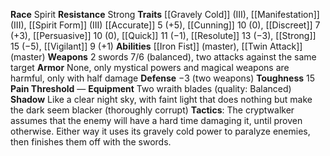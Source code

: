 **Race** Spirit 
**Resistance** Strong 
**Traits** [[Gravely Cold]] (III), [[Manifestation]] (III), [[Spirit Form]] (III) 
[[Accurate]] 5 (+5), [[Cunning]] 10 (0), [[Discreet]] 7 (+3), [[Persuasive]] 10 (0), [[Quick]] 11 (−1), [[Resolute]] 13 (−3), [[Strong]] 15 (−5), [[Vigilant]] 9 (+1) 
**Abilities** [[Iron Fist]] (master), [[Twin Attack]] (master) 
**Weapons** 2 swords 7/6 (balanced), two attacks against the same target 
**Armor** None, only mystical powers and magical weapons are harmful, only with half damage 
**Defense** −3 (two weapons) 
**Toughness** 15 
**Pain Threshold** — 
**Equipment** Two wraith blades (quality: Balanced) 
**Shadow** Like a clear night sky, with faint light that does nothing but make the dark seem blacker (thoroughly corrupt) 
**Tactics**: The cryptwalker assumes that the enemy will have a hard time damaging it, until proven otherwise. Either way it uses its gravely cold power to paralyze enemies, then finishes them off with the swords.